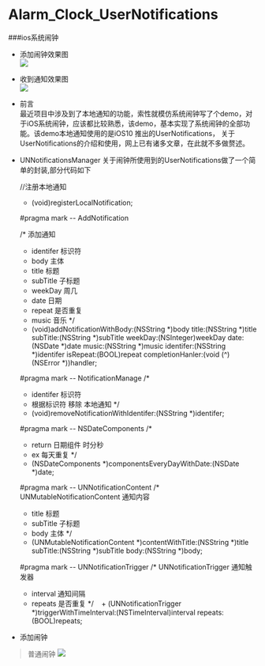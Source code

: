 # Alarm_Clock_UserNotifications

###ios系统闹钟

* 添加闹钟效果图   
![](https://github.com/SunriseOYR/Alarm_Clock_UserNotifications/blob/master/gif/001.gif?raw=true)  

* 收到通知效果图   
![](https://github.com/SunriseOYR/Alarm_Clock_UserNotifications/blob/master/gif/002.gif?raw=true)

* 前言  
最近项目中涉及到了本地通知的功能，索性就模仿系统闹钟写了个demo，对于iOS系统闹钟，应该都比较熟悉，该demo，基本实现了系统闹钟的全部功能。该demo本地通知使用的是iOS10 推出的UserNotifications， 关于UserNotifications的介绍和使用，网上已有诸多文章，在此就不多做赘述。

* UNNotificationsManager 关于闹钟所使用到的UserNotifications做了一个简单的封装,部分代码如下 

    //注册本地通知
    + (void)registerLocalNotification;

    #pragma mark -- AddNotification

    /* 添加通知
    * identifer 标识符
    * body  主体
    * title 标题
    * subTitle 子标题
    * weekDay  周几
    * date 日期
    * repeat   是否重复
    * music 音乐
    */
    + (void)addNotificationWithBody:(NSString *)body
                          title:(NSString *)title
                       subTitle:(NSString *)subTitle
                        weekDay:(NSInteger)weekDay
                           date:(NSDate *)date
                          music:(NSString *)music
                      identifer:(NSString *)identifer
                       isRepeat:(BOOL)repeat
               completionHanler:(void (^)(NSError *))handler;


    #pragma mark -- NotificationManage
    /*
     * identifer 标识符
     * 根据标识符 移除 本地通知
     */
    + (void)removeNotificationWithIdentifer:(NSString *)identifer;

    #pragma mark -- NSDateComponents
    /*
     * return 日期组件 时分秒
     * ex 每天重复
     */
    + (NSDateComponents *)componentsEveryDayWithDate:(NSDate *)date;


    #pragma mark -- UNNotificationContent
    /* UNMutableNotificationContent 通知内容
     * title  标题
     * subTitle 子标题
     * body 主体
     */
    + (UNMutableNotificationContent *)contentWithTitle:(NSString *)title
                                   subTitle:(NSString *)subTitle
                                       body:(NSString *)body;

    #pragma mark -- UNNotificationTrigger
    /* UNNotificationTrigger 通知触发器
    * interval  通知间隔
    * repeats 是否重复
     */
    + (UNNotificationTrigger *)triggerWithTimeInterval:(NSTimeInterval)interval repeats:(BOOL)repeats;  
    
* 添加闹钟    
> 普通闹钟 
![](https://github.com/SunriseOYR/Alarm_Clock_UserNotifications/blob/master/gif/004.png?raw=true)
    
